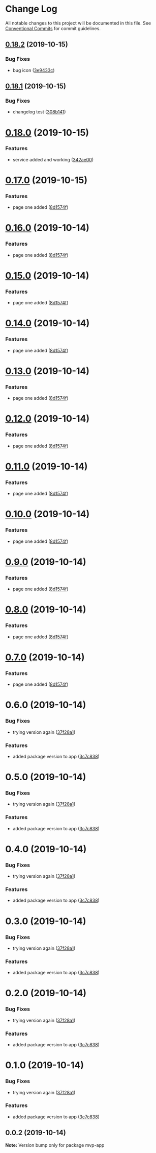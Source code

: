 # Change Log

All notable changes to this project will be documented in this file.
See [Conventional Commits](https://conventionalcommits.org) for commit guidelines.

## [0.18.2](https://github.com/KwakesProject/nx-test-workspace/compare/mvp-app@0.18.1...mvp-app@0.18.2) (2019-10-15)


### Bug Fixes

* bug icon ([3e9433c](https://github.com/KwakesProject/nx-test-workspace/commit/3e9433cb3ca8d5e1ca6d3f58163ef1cec8d855df))





## [0.18.1](https://github.com/KwakesProject/nx-test-workspace/compare/mvp-app@0.18.0...mvp-app@0.18.1) (2019-10-15)


### Bug Fixes

* changelog test ([308b141](https://github.com/KwakesProject/nx-test-workspace/commit/308b141ffa71e618b59d1b1032842e6a9af7a57b))





# [0.18.0](https://github.com/KwakesProject/nx-test-workspace/compare/mvp-app@0.17.0...mvp-app@0.18.0) (2019-10-15)


### Features

* service added and working ([342ae00](https://github.com/KwakesProject/nx-test-workspace/commit/342ae00e6c1db05b8273ffd95a789fa5843948c6))





# [0.17.0](https://github.com/KwakesProject/nx-test-workspace/compare/mvp-app@0.6.0...mvp-app@0.17.0) (2019-10-15)


### Features

* page one added ([8d1574f](https://github.com/KwakesProject/nx-test-workspace/commit/8d1574fc0198ae24b97c89c3e1ae4e6204c309a1))





# [0.16.0](https://github.com/KwakesProject/nx-test-workspace/compare/mvp-app@0.6.0...mvp-app@0.16.0) (2019-10-14)


### Features

* page one added ([8d1574f](https://github.com/KwakesProject/nx-test-workspace/commit/8d1574fc0198ae24b97c89c3e1ae4e6204c309a1))





# [0.15.0](https://github.com/KwakesProject/nx-test-workspace/compare/mvp-app@0.6.0...mvp-app@0.15.0) (2019-10-14)


### Features

* page one added ([8d1574f](https://github.com/KwakesProject/nx-test-workspace/commit/8d1574fc0198ae24b97c89c3e1ae4e6204c309a1))





# [0.14.0](https://github.com/KwakesProject/nx-test-workspace/compare/mvp-app@0.6.0...mvp-app@0.14.0) (2019-10-14)


### Features

* page one added ([8d1574f](https://github.com/KwakesProject/nx-test-workspace/commit/8d1574fc0198ae24b97c89c3e1ae4e6204c309a1))





# [0.13.0](https://github.com/KwakesProject/nx-test-workspace/compare/mvp-app@0.6.0...mvp-app@0.13.0) (2019-10-14)


### Features

* page one added ([8d1574f](https://github.com/KwakesProject/nx-test-workspace/commit/8d1574fc0198ae24b97c89c3e1ae4e6204c309a1))





# [0.12.0](https://github.com/KwakesProject/nx-test-workspace/compare/mvp-app@0.6.0...mvp-app@0.12.0) (2019-10-14)


### Features

* page one added ([8d1574f](https://github.com/KwakesProject/nx-test-workspace/commit/8d1574fc0198ae24b97c89c3e1ae4e6204c309a1))





# [0.11.0](https://github.com/KwakesProject/nx-test-workspace/compare/mvp-app@0.6.0...mvp-app@0.11.0) (2019-10-14)


### Features

* page one added ([8d1574f](https://github.com/KwakesProject/nx-test-workspace/commit/8d1574fc0198ae24b97c89c3e1ae4e6204c309a1))





# [0.10.0](https://github.com/KwakesProject/nx-test-workspace/compare/mvp-app@0.6.0...mvp-app@0.10.0) (2019-10-14)


### Features

* page one added ([8d1574f](https://github.com/KwakesProject/nx-test-workspace/commit/8d1574fc0198ae24b97c89c3e1ae4e6204c309a1))





# [0.9.0](https://github.com/KwakesProject/nx-test-workspace/compare/mvp-app@0.6.0...mvp-app@0.9.0) (2019-10-14)


### Features

* page one added ([8d1574f](https://github.com/KwakesProject/nx-test-workspace/commit/8d1574fc0198ae24b97c89c3e1ae4e6204c309a1))





# [0.8.0](https://github.com/KwakesProject/nx-test-workspace/compare/mvp-app@0.6.0...mvp-app@0.8.0) (2019-10-14)


### Features

* page one added ([8d1574f](https://github.com/KwakesProject/nx-test-workspace/commit/8d1574fc0198ae24b97c89c3e1ae4e6204c309a1))





# [0.7.0](https://github.com/KwakesProject/nx-test-workspace/compare/mvp-app@0.6.0...mvp-app@0.7.0) (2019-10-14)


### Features

* page one added ([8d1574f](https://github.com/KwakesProject/nx-test-workspace/commit/8d1574fc0198ae24b97c89c3e1ae4e6204c309a1))





# 0.6.0 (2019-10-14)


### Bug Fixes

* trying version again ([37f28a1](https://github.com/KwakesProject/nx-test-workspace/commit/37f28a158291f171e6c6bfa25742640ff6405942))


### Features

* added package version to app ([3c7c838](https://github.com/KwakesProject/nx-test-workspace/commit/3c7c838f97049e883b3015224b14f9cc10328523))





# 0.5.0 (2019-10-14)


### Bug Fixes

* trying version again ([37f28a1](https://github.com/KwakesProject/nx-test-workspace/commit/37f28a158291f171e6c6bfa25742640ff6405942))


### Features

* added package version to app ([3c7c838](https://github.com/KwakesProject/nx-test-workspace/commit/3c7c838f97049e883b3015224b14f9cc10328523))





# 0.4.0 (2019-10-14)


### Bug Fixes

* trying version again ([37f28a1](https://github.com/KwakesProject/nx-test-workspace/commit/37f28a158291f171e6c6bfa25742640ff6405942))


### Features

* added package version to app ([3c7c838](https://github.com/KwakesProject/nx-test-workspace/commit/3c7c838f97049e883b3015224b14f9cc10328523))





# 0.3.0 (2019-10-14)


### Bug Fixes

* trying version again ([37f28a1](https://github.com/KwakesProject/nx-test-workspace/commit/37f28a158291f171e6c6bfa25742640ff6405942))


### Features

* added package version to app ([3c7c838](https://github.com/KwakesProject/nx-test-workspace/commit/3c7c838f97049e883b3015224b14f9cc10328523))





# 0.2.0 (2019-10-14)


### Bug Fixes

* trying version again ([37f28a1](https://github.com/KwakesProject/nx-test-workspace/commit/37f28a158291f171e6c6bfa25742640ff6405942))


### Features

* added package version to app ([3c7c838](https://github.com/KwakesProject/nx-test-workspace/commit/3c7c838f97049e883b3015224b14f9cc10328523))





# 0.1.0 (2019-10-14)


### Bug Fixes

* trying version again ([37f28a1](https://github.com/KwakesProject/nx-test-workspace/commit/37f28a158291f171e6c6bfa25742640ff6405942))


### Features

* added package version to app ([3c7c838](https://github.com/KwakesProject/nx-test-workspace/commit/3c7c838f97049e883b3015224b14f9cc10328523))





## 0.0.2 (2019-10-14)

**Note:** Version bump only for package mvp-app
